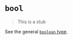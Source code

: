 # `bool`

> This is a stub

See the general [`boolean` type][type-boolean].

[type-boolean]: ../../../types/boolean.md
